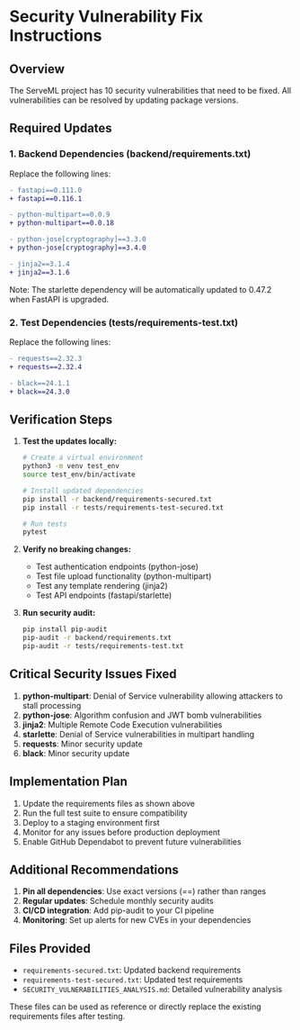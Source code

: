 # Security Vulnerability Fix Instructions

## Overview
The ServeML project has 10 security vulnerabilities that need to be fixed. All vulnerabilities can be resolved by updating package versions.

## Required Updates

### 1. Backend Dependencies (backend/requirements.txt)

Replace the following lines:
```diff
- fastapi==0.111.0
+ fastapi==0.116.1

- python-multipart==0.0.9
+ python-multipart==0.0.18

- python-jose[cryptography]==3.3.0
+ python-jose[cryptography]==3.4.0

- jinja2==3.1.4
+ jinja2==3.1.6
```

Note: The starlette dependency will be automatically updated to 0.47.2 when FastAPI is upgraded.

### 2. Test Dependencies (tests/requirements-test.txt)

Replace the following lines:
```diff
- requests==2.32.3
+ requests==2.32.4

- black==24.1.1
+ black==24.3.0
```

## Verification Steps

1. **Test the updates locally:**
   ```bash
   # Create a virtual environment
   python3 -m venv test_env
   source test_env/bin/activate
   
   # Install updated dependencies
   pip install -r backend/requirements-secured.txt
   pip install -r tests/requirements-test-secured.txt
   
   # Run tests
   pytest
   ```

2. **Verify no breaking changes:**
   - Test authentication endpoints (python-jose)
   - Test file upload functionality (python-multipart)
   - Test any template rendering (jinja2)
   - Test API endpoints (fastapi/starlette)

3. **Run security audit:**
   ```bash
   pip install pip-audit
   pip-audit -r backend/requirements.txt
   pip-audit -r tests/requirements-test.txt
   ```

## Critical Security Issues Fixed

1. **python-multipart**: Denial of Service vulnerability allowing attackers to stall processing
2. **python-jose**: Algorithm confusion and JWT bomb vulnerabilities
3. **jinja2**: Multiple Remote Code Execution vulnerabilities
4. **starlette**: Denial of Service vulnerabilities in multipart handling
5. **requests**: Minor security update
6. **black**: Minor security update

## Implementation Plan

1. Update the requirements files as shown above
2. Run the full test suite to ensure compatibility
3. Deploy to a staging environment first
4. Monitor for any issues before production deployment
5. Enable GitHub Dependabot to prevent future vulnerabilities

## Additional Recommendations

1. **Pin all dependencies**: Use exact versions (==) rather than ranges
2. **Regular updates**: Schedule monthly security audits
3. **CI/CD integration**: Add pip-audit to your CI pipeline
4. **Monitoring**: Set up alerts for new CVEs in your dependencies

## Files Provided

- `requirements-secured.txt`: Updated backend requirements
- `requirements-test-secured.txt`: Updated test requirements
- `SECURITY_VULNERABILITIES_ANALYSIS.md`: Detailed vulnerability analysis

These files can be used as reference or directly replace the existing requirements files after testing.